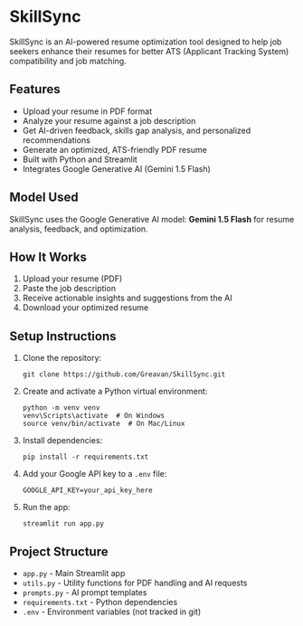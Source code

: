 # SkillSync

SkillSync is an AI-powered resume optimization tool designed to help job seekers enhance their resumes for better ATS (Applicant Tracking System) compatibility and job matching.

## Features
- Upload your resume in PDF format
- Analyze your resume against a job description
- Get AI-driven feedback, skills gap analysis, and personalized recommendations
- Generate an optimized, ATS-friendly PDF resume
- Built with Python and Streamlit
- Integrates Google Generative AI (Gemini 1.5 Flash)

## Model Used
SkillSync uses the Google Generative AI model: **Gemini 1.5 Flash** for resume analysis, feedback, and optimization.

## How It Works
1. Upload your resume (PDF)
2. Paste the job description
3. Receive actionable insights and suggestions from the AI
4. Download your optimized resume

## Setup Instructions
1. Clone the repository:
   ```
   git clone https://github.com/Greavan/SkillSync.git
   ```
2. Create and activate a Python virtual environment:
   ```
   python -m venv venv
   venv\Scripts\activate  # On Windows
   source venv/bin/activate  # On Mac/Linux
   ```
3. Install dependencies:
   ```
   pip install -r requirements.txt
   ```
4. Add your Google API key to a `.env` file:
   ```
   GOOGLE_API_KEY=your_api_key_here
   ```
5. Run the app:
   ```
   streamlit run app.py
   ```

## Project Structure
- `app.py` - Main Streamlit app
- `utils.py` - Utility functions for PDF handling and AI requests
- `prompts.py` - AI prompt templates
- `requirements.txt` - Python dependencies
- `.env` - Environment variables (not tracked in git)

